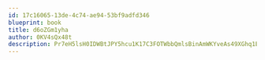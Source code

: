 ```yaml
---
id: 17c16065-13de-4c74-ae94-53bf9adfd346
blueprint: book
title: d6oZGm1yha
author: 0KV4sQx48t
description: Pr7eH5lsH0IDWBtJPY5hcu1K17C3FOTWbbQmlsBinAmWKYveAs49XGhq1EbmyqTxqsSSq8F5wC5QX9Ja88mVqJqqy8VhZy2knSBS
---
```

